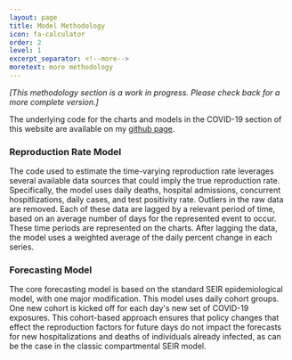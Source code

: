 ```yaml
---
layout: page
title: Model Methodology
icon: fa-calculator
order: 2
level: 1
excerpt_separator: <!--more-->
moretext: more methodology
---
```


*[This methodology section is a work in progress. Please check back for a more complete version.]*

The underlying code for the charts and models in the COVID-19 section of this website are available on my [github page](https://github.com/donnellymjd/coronita).

<h3>Reproduction Rate Model</h3>
The code used to estimate the time-varying reproduction rate leverages several available data sources that could imply the true reproduction rate. Specifically, the model uses daily deaths, hospital admissions, concurrent hospitlizations, daily cases, and test positivity rate. Outliers in the raw data are removed. Each of these data are lagged by a relevant period of time, based on an average number of days for the represented event to occur. These time periods are represented on the charts. After lagging the data, the model uses a weighted average of the daily percent change in each series. 

<h3>Forecasting Model</h3>
The core forecasting model is based on the standard SEIR epidemiological model, with one major modification. This model uses daily cohort groups. One new cohort is kicked off for each day's new set of COVID-19 exposures. This cohort-based approach ensures that policy changes that effect the reproduction factors for future days do not impact the forecasts for new hospitalizations and deaths of individuals already infected, as can be the case in the classic compartmental SEIR model. 


